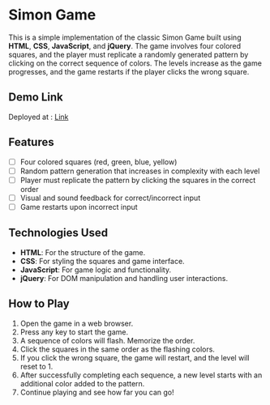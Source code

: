 # Simon Game
This is a simple implementation of the classic Simon Game built using **HTML**, **CSS**, **JavaScript**, and **jQuery**. The game involves four colored squares, and the player must replicate a randomly generated pattern by clicking on the correct sequence of colors. The levels increase as the game progresses, and the game restarts if the player clicks the wrong square.

## Demo Link
Deployed at : [Link](https://madgcodes.github.io/Simon-Game/)


## Features
- [ ] Four colored squares (red, green, blue, yellow)
- [ ] Random pattern generation that increases in complexity with each level
- [ ] Player must replicate the pattern by clicking the squares in the correct order
- [ ] Visual and sound feedback for correct/incorrect input
- [ ] Game restarts upon incorrect input

## Technologies Used
- **HTML**: For the structure of the game.
- **CSS**: For styling the squares and game interface.
- **JavaScript**: For game logic and functionality.
- **jQuery**: For DOM manipulation and handling user interactions.

## How to Play
1. Open the game in a web browser.
2. Press any key to start the game.
3. A sequence of colors will flash. Memorize the order.
4. Click the squares in the same order as the flashing colors.
5. If you click the wrong square, the game will restart, and the level will reset to 1.
6. After successfully completing each sequence, a new level starts with an additional color added to the pattern.
7. Continue playing and see how far you can go!
